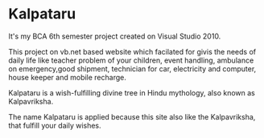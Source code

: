 # Kalpataru
It's my BCA 6th semester project created on Visual Studio 2010.

This project on vb.net based website which facilated for givis the needs of daily life like teacher problem of your children, event handling, ambulance on emergency,good shipment, technician for car, electricity and computer, house keeper and mobile recharge.

Kalpataru is a wish-fulfilling divine tree in Hindu mythology, also known as Kalpavriksha.

The name Kalpataru is applied because this site also like the Kalpavriksha, that fulfill your daily wishes.
